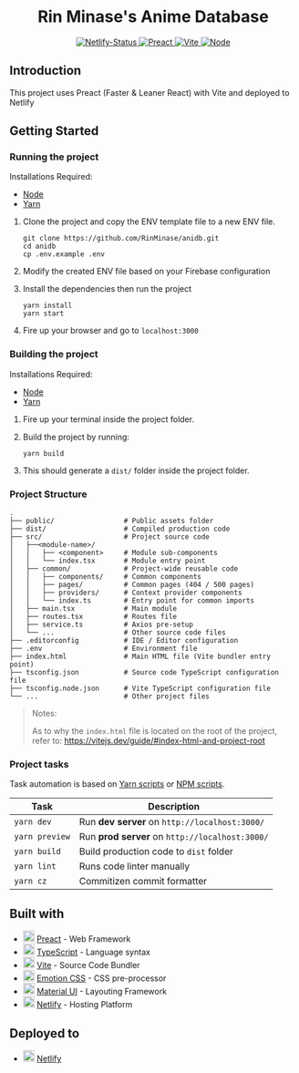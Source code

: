 <h1 align="center"> Rin Minase's Anime Database </h1>

<p align="center">
    <a href="https://app.netlify.com/sites/anidb-stg/deploys">
        <img alt="Netlify-Status" src="https://img.shields.io/netlify/9999c68a-46d7-4f17-adb9-7620084a38ea?logo=netlify&style=for-the-badge&label=Netlify">
    </a>
    <a href="https://preactjs.com/">
        <img alt="Preact" src="https://img.shields.io/badge/Preact-%5E10-673AB8.svg?logo=preact&style=for-the-badge">
    </a>
    <a href="https://vitejs.dev/">
        <img alt="Vite" src="https://img.shields.io/badge/Vite-%5E5-646CFF.svg?logo=vite&style=for-the-badge">
    </a>
    <a href="https://nodejs.org">
        <img alt="Node" src="https://img.shields.io/badge/node-%5E18.0%20%7C%7C%20%5E20.0-brightgreen.svg?logo=node.js&logoColor=white&style=for-the-badge">
    </a>
</p>


## Introduction
This project uses Preact (Faster & Leaner React) with Vite and deployed to Netlify


## Getting Started

### Running the project
Installations Required:
- [Node](https://nodejs.org/en/)
- [Yarn](https://yarnpkg.com/latest.msi)

1. Clone the project and copy the ENV template file to a new ENV file.

    ```
    git clone https://github.com/RinMinase/anidb.git
    cd anidb
    cp .env.example .env
    ```

2. Modify the created ENV file based on your Firebase configuration

3. Install the dependencies then run the project

    ```
    yarn install
    yarn start
    ```

4. Fire up your browser and go to `localhost:3000`


### Building the project
Installations Required:
- [Node](https://nodejs.org/en/)
- [Yarn](https://yarnpkg.com/latest.msi)

1. Fire up your terminal inside the project folder.

2. Build the project by running:

    ```
    yarn build
    ```

3. This should generate a `dist/` folder inside the project folder.


### Project Structure
    .
    ├── public/                 # Public assets folder
    ├── dist/                   # Compiled production code
    ├── src/                    # Project source code
    │   ├──<module-name>/
    │   │   ├── <component>     # Module sub-components
    │   │   └── index.tsx       # Module entry point
    │   ├── common/             # Project-wide reusable code
    │   │   ├── components/     # Common components
    │   │   ├── pages/          # Common pages (404 / 500 pages)
    │   │   ├── providers/      # Context provider components
    │   │   └── index.ts        # Entry point for common imports
    │   ├── main.tsx            # Main module
    │   ├── routes.tsx          # Routes file
    │   ├── service.ts          # Axios pre-setup
    │   └── ...                 # Other source code files
    ├── .editorconfig           # IDE / Editor configuration
    ├── .env                    # Environment file
    ├── index.html              # Main HTML file (Vite bundler entry point)
    ├── tsconfig.json           # Source code TypeScript configuration file
    ├── tsconfig.node.json      # Vite TypeScript configuration file
    └── ...                     # Other project files

> Notes: 
>
> As to why the `index.html` file is located on the root of the project, refer to: https://vitejs.dev/guide/#index-html-and-project-root


### Project tasks

Task automation is based on [Yarn scripts](https://yarnpkg.com/lang/en/docs/cli/run/) or [NPM scripts](https://docs.npmjs.com/misc/scripts).

| Task            | Description                                       |
| --------------- | ------------------------------------------------- |
| `yarn dev`      | Run **dev server** on `http://localhost:3000/`    |
| `yarn preview`  | Run **prod server** on `http://localhost:3000/`   |
| `yarn build`    | Build production code to `dist` folder            |
| `yarn lint`     | Runs code linter manually                         |
| `yarn cz`       | Commitizen commit formatter                       |


## Built with
* <img width=20 height=20 src="https://preactjs.com/favicon.ico"> [Preact](https://preactjs.com/) - Web Framework
* <img width=20 height=20 src="https://www.typescriptlang.org/favicon-32x32.png"> [TypeScript](https://www.typescriptlang.org/) - Language syntax
* <img width=20 height=20 src="https://vitejs.dev/logo.svg"> [Vite](https://vitejs.dev/) - Source Code Bundler
* <img width=20 height=20 src="https://emotion.sh/logo-32x32.png"> [Emotion CSS](https://emotion.sh/) - CSS pre-processor
* <img width=20 height=20 src="https://mui.com/static/favicon.ico"> [Material UI](https://mui.com/) - Layouting Framework
* <img width=20 height=20 src="https://app.netlify.com/favicon.ico"> [Netlify](https://netlify.com) - Hosting Platform


## Deployed to
* <img width=20 height=20 src="https://app.netlify.com/favicon.ico"> [Netlify](https://anidb.netlify.com)
